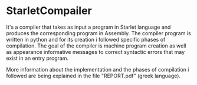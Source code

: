 # StarletCompailer

It's a compiler that takes as input a program in Starlet language and produces the corresponding program in Assembly. The compiler program is written in python and for its creation i followed specific phases of compilation. The goal of the compiler is machine program creation as well as appearance informative messages to correct syntactic errors that may exist in an entry program.

More information about the implementation and the phases of compilation i followed are being explained in the file "REPORT.pdf" (greek language).
